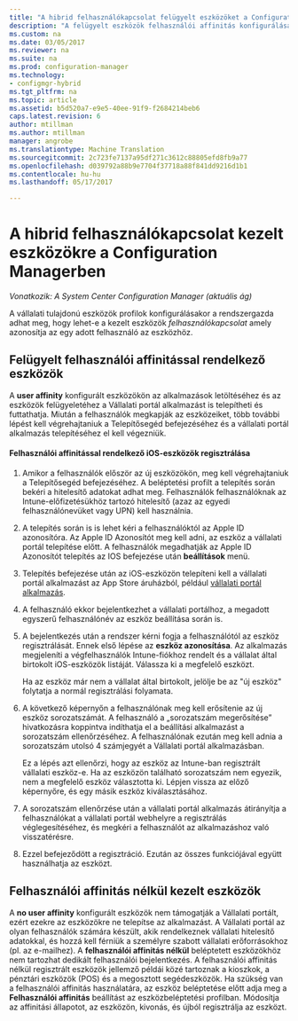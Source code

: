 ```yaml
---
title: "A hibrid felhasználókapcsolat felügyelt eszközöket a Configuration Manager |} Microsoft Docs"
description: "A felügyelt eszközök felhasználói affinitás konfigurálása a Configuration Managerben."
ms.custom: na
ms.date: 03/05/2017
ms.reviewer: na
ms.suite: na
ms.prod: configuration-manager
ms.technology:
- configmgr-hybrid
ms.tgt_pltfrm: na
ms.topic: article
ms.assetid: b5d520a7-e9e5-40ee-91f9-f2684214beb6
caps.latest.revision: 6
author: mtillman
ms.author: mtillman
manager: angrobe
ms.translationtype: Machine Translation
ms.sourcegitcommit: 2c723fe7137a95df271c3612c88805efd8fb9a77
ms.openlocfilehash: d039792a88b9e7704f37718a88f841dd9216d1b1
ms.contentlocale: hu-hu
ms.lasthandoff: 05/17/2017

---
```

# <a name="user-affinity-for-hybrid-managed-devices-in-configuration-manager"></a>A hibrid felhasználókapcsolat kezelt eszközökre a Configuration Managerben

*Vonatkozik: A System Center Configuration Manager (aktuális ág)*

A vállalati tulajdonú eszközök profilok konfigurálásakor a rendszergazda adhat meg, hogy lehet-e a kezelt eszközök *felhasználókapcsolat* amely azonosítja az egy adott felhasználó az eszközhöz.  

##  <a name="BKMK_iOSCP"></a>Felügyelt felhasználói affinitással rendelkező eszközök  
 A **user affinity** konfigurált eszközökön az alkalmazások letöltéséhez és az eszközök felügyeletéhez a Vállalati portál alkalmazást is telepítheti és futtathatja. Miután a felhasználók megkapják az eszközeiket, több további lépést kell végrehajtaniuk a Telepítősegéd befejezéséhez és a vállalati portál alkalmazás telepítéséhez el kell végezniük.  

#### <a name="how-to-enroll-ios-devices-with-user-affinity"></a>Felhasználói affinitással rendelkező iOS-eszközök regisztrálása  

1.  Amikor a felhasználók először az új eszközökön, meg kell végrehajtaniuk a Telepítősegéd befejezéséhez. A beléptetési profilt a telepítés során bekéri a hitelesítő adatokat adhat meg. Felhasználók felhasználóknak az Intune-előfizetésükhöz tartozó hitelesítő (azaz az egyedi felhasználónevüket vagy UPN) kell használnia.  

2.  A telepítés során is is lehet kéri a felhasználóktól az Apple ID azonosítóra. Az Apple ID Azonosítót meg kell adni, az eszköz a vállalati portál telepítése előtt. A felhasználók megadhatják az Apple ID Azonosítót telepítés az IOS befejezése után **beállítások** menü.  

3.  Telepítés befejezése után az iOS-eszközön telepíteni kell a vállalati portál alkalmazást az App Store áruházból, például [vállalati portál alkalmazás](https://itunes.apple.com/us/app/id719171358).  

4.  A felhasználó ekkor bejelentkezhet a vállalati portálhoz, a megadott egyszerű felhasználónév az eszköz beállítása során is.  

5.  A bejelentkezés után a rendszer kérni fogja a felhasználótól az eszköz regisztrálását. Ennek első lépése az **eszköz azonosítása**. Az alkalmazás megjeleníti a végfelhasználók Intune-fiókhoz rendelt és a vállalat által birtokolt iOS-eszközök listáját. Válassza ki a megfelelő eszközt.  

     Ha az eszköz már nem a vállalat által birtokolt, jelölje be az "új eszköz" folytatja a normál regisztrálási folyamata.  

6.  A következő képernyőn a felhasználónak meg kell erősítenie az új eszköz sorozatszámát. A felhasználó a „sorozatszám megerősítése” hivatkozásra koppintva indíthatja el a beállítási alkalmazást a sorozatszám ellenőrzéséhez. A felhasználónak ezután meg kell adnia a sorozatszám utolsó 4 számjegyét a Vállalati portál alkalmazásban.  

     Ez a lépés azt ellenőrzi, hogy az eszköz az Intune-ban regisztrált vállalati eszköz-e. Ha az eszközön található sorozatszám nem egyezik, nem a megfelelő eszköz választotta ki. Lépjen vissza az előző képernyőre, és egy másik eszköz kiválasztásához.  

7.  A sorozatszám ellenőrzése után a vállalati portál alkalmazás átirányítja a felhasználókat a vállalati portál webhelyre a regisztrálás véglegesítéséhez, és megkéri a felhasználót az alkalmazáshoz való visszatérésre.  

8.  Ezzel befejeződött a regisztráció. Ezután az összes funkciójával együtt használhatja az eszközt.  

##  <a name="BKMK_noUA"></a>Felhasználói affinitás nélkül kezelt eszközök  
 A **no user affinity** konfigurált eszközök nem támogatják a Vállalati portált, ezért ezekre az eszközökre ne telepítse az alkalmazást. A Vállalati portál az olyan felhasználók számára készült, akik rendelkeznek vállalati hitelesítő adatokkal, és hozzá kell férniük a személyre szabott vállalati erőforrásokhoz (pl. az e-mailhez). A **felhasználói affinitás nélkül** beléptetett eszközökhöz nem tartozhat dedikált felhasználói bejelentkezés. A felhasználói affinitás nélkül regisztrált eszközök jellemző példái közé tartoznak a kioszkok, a pénztári eszközök (POS) és a megosztott segédeszközök. Ha szükség van a felhasználói affinitás használatára, az eszköz beléptetése előtt adja meg a **Felhasználói affinitás** beállítást az eszközbeléptetési profilban. Módosítja az affinitási állapotot, az eszközön, kivonás, és újból regisztrálja az eszközt.

